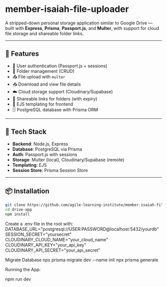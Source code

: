# member-isaiah-file-uploader
A stripped-down personal storage application similar to Google Drive — built with **Express**, **Prisma**, **Passport.js**, and **Multer**, with support for cloud file storage and shareable folder links.

---

## 🚀 Features

- 🔐 User authentication (Passport.js + sessions)
- 📁 Folder management (CRUD)
- 📤 File upload with `multer`
- 📥 Download and view file details
- ☁️ Cloud storage support (Cloudinary/Supabase)
- 🔗 Shareable links for folders (with expiry)
- 🧾 EJS templating for frontend
- 🗄️ PostgreSQL database with Prisma ORM

---

## 🧱 Tech Stack

- **Backend**: Node.js, Express
- **Database**: PostgreSQL via Prisma
- **Auth**: Passport.js with sessions
- **Storage**: Multer (local), Cloudinary/Supabase (remote)
- **Templating**: EJS
- **Session Store**: Prisma Session Store

---

## 📦 Installation

```bash
git clone https://github.com/agile-learning-institute/member-isaiah-file-uploader
cd drive-app
npm install
```
Create a .env file in the root with:
DATABASE_URL="postgresql://USER:PASSWORD@localhost:5432/yourdb"
SESSION_SECRET="yoursecret"
CLOUDINARY_CLOUD_NAME="your_cloud_name"
CLOUDINARY_API_KEY="your_api_key"
CLOUDINARY_API_SECRET="your_api_secret"

Migrate Database
npx prisma migrate dev --name init
npx prisma generate

Running the App:

npm run dev